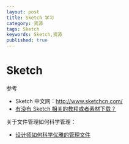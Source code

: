 ```yaml
---
layout: post
title: Sketch 学习
category: 资源
tags: Sketch
keywords: Sketch,资源
published: true
---
```


# Sketch

参考

- Sketch 中文网：http://www.sketchcn.com/
- [有没有 Sketch 相关的教程或者素材下载？](https://www.zhihu.com/people/kuang-xue-ting/answers/vote)

关于文件管理如何科学管理：

- [设计师如何科学优雅的管理文件](https://www.zhihu.com/question/28334456/answer/50738730)
